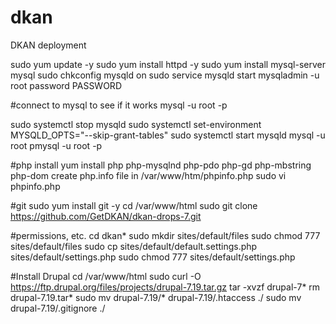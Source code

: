 # dkan
DKAN deployment


sudo yum update -y
sudo yum install httpd -y
sudo yum install mysql-server mysql
sudo chkconfig mysqld on
sudo service mysqld start
mysqladmin -u root password PASSWORD 

#connect to mysql to see if it works
mysql -u root -p

sudo systemctl stop mysqld
sudo systemctl set-environment MYSQLD_OPTS="--skip-grant-tables"
sudo systemctl start mysqld
mysql -u root
pmysql -u root -p


#php install
yum install php php-mysqlnd php-pdo php-gd php-mbstring php-dom
create php.info file in /var/www/htm/phpinfo.php
sudo vi phpinfo.php
<?php 
phpinfo();
?>

#git
sudo yum install git -y
cd /var/www/html
sudo git clone https://github.com/GetDKAN/dkan-drops-7.git

#permissions, etc.
cd dkan*
sudo mkdir sites/default/files
sudo chmod 777 sites/default/files
sudo cp sites/default/default.settings.php sites/default/settings.php
sudo chmod 777 sites/default/settings.php


#Install Drupal
cd /var/www/html
sudo curl -O https://ftp.drupal.org/files/projects/drupal-7.19.tar.gz
tar -xvzf drupal-7*
rm drupal-7.19.tar*
sudo mv drupal-7.19/* drupal-7.19/.htaccess ./
sudo mv drupal-7.19/.gitignore ./
